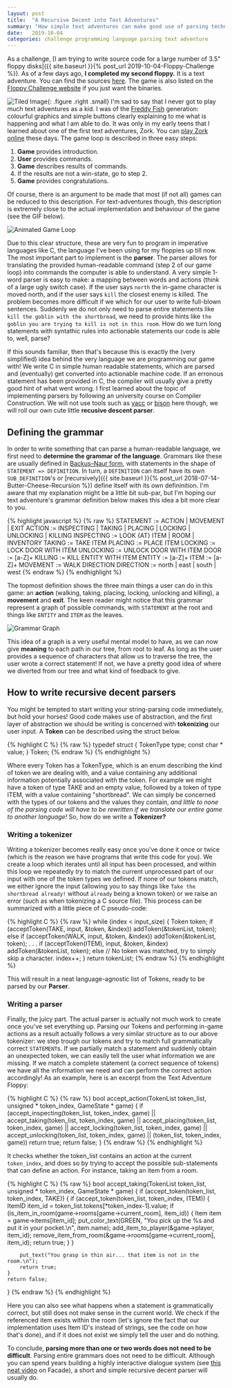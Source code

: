 ```yaml
---
layout: post
title:  "A Recursive Decent into Text Adventures"
summary: "How simple text adventures can make good use of parsing techniques."
date:   2019-10-04
categories: challenge programming language parsing text adventure
---
```


As a challenge, [I am trying to write source code for a large number of 3.5" floppy disks]({{ site.baseurl }}{% post_url 2019-10-04-Floppy-Challenge %}). As of a few days ago, **I completed my second floppy.** It is a text adventure. You can find the sources [here](https://github.com/LucvandenBrand/FloppyChallenge/tree/master/floppies/text-adventure). The game is also listed on the [Floppy Challenge website](https://floppychallenge.com) if you just want the binaries.

![Tiled Image](/assets/posts/2020-2-23-Text-adventure/Zork_photo.jpg "Photo from Wikipedia."){: .figure .right .small}
I'm sad to say that I never got to play much text adventures as a kid. I was of the [Freddy Fish](https://en.wikipedia.org/wiki/Freddi_Fish) generation: colourful graphics and simple buttons clearly explaining to me what is happening and what I am able to do. It was only in my early teens that I learned about one of the first text adventures, Zork. You can [play Zork online](https://archive.org/details/msdos_Zork_I_-_The_Great_Underground_Empire_1980) these days. The game loop is described in three easy steps:

1. **Game** provides introduction.
2. **User** provides commands.
3. **Game** describes results of commands.
4. If the results are not a win-state, go to step 2.
5. **Game** provides congratulations.

Of course, there is an argument to be made that most (if not all) games can be reduced to this description. For text-adventures though, this description is extremely close to the actual implementation and behaviour of the game (see the GIF below).

![Animated Game Loop](/assets/posts/2020-2-23-Text-adventure/game_loop.gif "The game loop.")

Due to this clear structure, these are very fun to program in imperative languages like C, the language I've been using for my floppies up till now. The most important part to implement is the **parser**. The parser allows for translating the provided human-readable command (step 2 of our game loop) into commands the computer is able to understand. A very simple 1-word parser is easy to make: a mapping between words and actions (think of a large ugly switch case). If the user says `north` the in-game character is moved north, and if the user says `kill` the closest enemy is killed. The problem becomes more difficult if we which for our user to write full-blown sentences. Suddenly we do not only need to parse entire statements like `kill the goblin with the shortbread`, we need to provide hints like `the goblin you are trying to kill is not in this room`. How do we turn long statements with syntathic rules into actionable statements our code is able to, well, parse?

If this sounds familiar, then that's because this is exactly the (very simplified) idea behind the very language we are programming our game with! We write C in simple human readable statements, which are parsed and (eventually) get converted into actionable machine code. If an erronous statement has been provided in C, the compiler will usually give a pretty good hint of what went wrong. I first learned about the topic of implementing parsers by following an university course on Compiler Construction. We will not use tools such as [yacc]() or [bison]() here though, we will roll our own cute little **recusive descent parser**.

## Defining the grammar
In order to write something that can parse a human-readable language, we first need to **determine the grammar of the language**. Grammars like these are usually defined in [Backus–Naur form](https://en.wikipedia.org/wiki/Backus%E2%80%93Naur_form), with statements in the shape of `STATEMENT => DEFINITION`. In turn, a `DEFINITION` can itself have its own `SUB_DEFINITION`'s or [recursively]({{ site.baseurl }}{% post_url 2018-07-14-Butter-Cheese-Recursion %}) define itself with its own defininition. I'm aware that my explanation might be a little bit sub-par, but I'm hoping our text adventure's grammar definition below makes this idea a bit more clear to you.

{% highlight javascript %}
{% raw %}
STATEMENT := ACTION | MOVEMENT | EXIT
ACTION := INSPECTING | TAKING | PLACING | LOCKING | UNLOCKING | KILLING
INSPECTING := LOOK {AT} ITEM | ROOM | INVENTORY
TAKING := TAKE ITEM
PLACING := PLACE ITEM
LOCKING := LOCK DOOR WITH ITEM
UNLOCKING := UNLOCK DOOR WITH ITEM
DOOR := [a-Z]+
KILLING := KILL ENTITY WITH ITEM
ENTITY := [a-Z]+
ITEM := [a-Z]+
MOVEMENT := WALK DIRECTION
DIRECTION := north | east | south | west
{% endraw %}
{% endhighlight %}

The topmost definition shows the three main things a user can do in this game: an **action** (walking, taking, placing, locking, unlocking and killing), a **movement** and **exit**. The keen reader might notice that this grammar represent a graph of possible commands, with `STATEMENT` at the root and things like `ENTITY` and `ITEM` as the leaves.

![Grammar Graph](/assets/posts/2020-2-23-Text-adventure/grammar_graph.svg "Grammar Graph.")

This idea of a graph is a very useful mental model to have, as we can now give **meaning** to each path in our tree, from root to leaf. As long as the user provides a sequence of characters that allow us to traverse the tree, the user wrote a correct statement! If not, we have a pretty good idea of where we diverted from our tree and what kind of feedback to give.

## How to write recursive decent parsers
You might be tempted to start writing your string-parsing code immediately, but hold your horses! Good code makes use of abstraction, and the first layer of abstraction we should be writing is concerned with **tokenizing** our user input. A **Token** can be described using the struct below.

{% highlight C %}
{% raw %}
typedef struct
{
    TokenType type;
    const char * value;
} Token;
{% endraw %}
{% endhighlight %}

Where every Token has a TokenType, which is an enum describing the kind of token we are dealing with, and a value containing any additional information potentially associated with the token. For example we might have a token of type TAKE and an empty value, followed by a token of type ITEM, with a value containing "shortbread". We can simply be concerned with the types of our tokens and the values they contain, _and little to none of the parsing code will have to be rewritten if we translate our entire game to another language!_ So, how do we write a **Tokenizer?**

### Writing a tokenizer
Writing a tokenizer becomes really easy once you've done it once or twice (which is the reason we have programs that write this code for you). We create a loop which iterates until all input has been processed, and within this loop we repeatedly _try_ to match the current unprocessed part of our input with one of the token types we defined. If none of our tokens match, we either ignore the input (allowing you to say things like `Take the shortbread already!` without `already` being a known token) or we raise an error (such as when tokenizing a C source file). This process can be summarized with a little piece of C pseudo-code:

{% highlight C %}
{% raw %}
while (index < input_size)
{
    Token token;
    if (acceptToken(TAKE, input, &token, &index))
        addToken(&tokenList, token);
    else if (acceptToken(WALK, input, &token, &index))
        addToken(&tokenList, token);
    .
    .
    .
    if (acceptToken(ITEM), input, &token, &index)
        addToken(&tokenList, token);
    else // No token was matched, try to simply skip a character.
        index++;
}
return tokenList;
{% endraw %}
{% endhighlight %}

This will result in a neat language-agnostic list of Tokens, ready to be parsed by our **Parser**.

### Writing a parser
Finally, the juicy part. The actual parser is actually not much work to create once you've set everything up. Parsing our Tokens and performing in-game actions as a result actually follows a very similar structure as to our above tokenizer: we step trough our tokens and try to match full grammatically correct `STATEMENT`s. If we partially match a statement and suddenly obtain an unexpected token, we can easily tell the user what information we are missing. If we match a complete statement (a correct sequence of tokens) we have all the information we need and can perform the correct action accordingly! As an example, here is an excerpt from the Text Adventure Floppy:

{% highlight C %}
{% raw %}
bool accept_action(TokenList token_list, unsigned * token_index, GameState * game)
{
    if (accept_inspecting(token_list, token_index, game) || 
        accept_taking(token_list, token_index, game)     ||
        accept_placing(token_list, token_index, game)    || 
        accept_locking(token_list, token_index, game)    ||
        accept_unlocking(token_list, token_index, game)  || 
        (token_list, token_index, game))
        return true;
    return false;
}
{% endraw %}
{% endhighlight %}

It checks whether the token_list contains an action at the current `token_index`, and does so by trying to accept the possible sub-statements that can define an action. For instance, taking an item from a room.


{% highlight C %}
{% raw %}
bool accept_taking(TokenList token_list, unsigned * token_index, GameState * game)
{
    if (accept_token(token_list, token_index, TAKE))
    {
        if (accept_token(token_list, token_index, ITEM))
        {
            ItemID item_id = token_list.tokens[*token_index-1].value;
            if (is_item_in_room(game->rooms[game->current_room], item_id))
            {
                Item item = game->items[item_id];
                put_color_text(GREEN, "You pick up the %s and put it in your pocket.\n", item.name);
                add_item_to_player(&game->player, item_id);
                remove_item_from_room(&game->rooms[game->current_room], item_id);
                return true;
            }
        }

        put_text("You grasp in thin air... that item is not in the room.\n");
        return true;
    }
    return false;
}
{% endraw %}
{% endhighlight %}

Here you can also see what happens when a statement is grammatically correct, but still does not make sense in the current world. We check if the referenced item exists within the room (let's ignore the fact that our implementation uses Item ID's instead of strings, see the code on how that's done), and if it does not exist we simply tell the user and do nothing.

To conclude, **parsing more than one or two words does not need to be difficult**. Parsing entire grammars does not need to be difficult. Although you can spend years building a highly interactive dialogue system (see [this neat video](https://www.youtube.com/watch?v=POv1cOX8xUM) on Facade), a short and simple recursive decent parser will usually do.